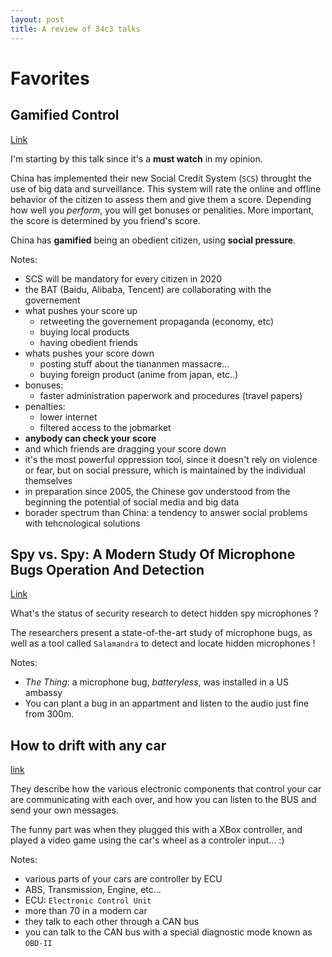 ```yaml
---
layout: post
title: A review of 34c3 talks
---
```


# Favorites

## Gamified Control

[Link](https://media.ccc.de/v/34c3-8874-gamified_control#t=2031)

I'm starting by this talk since it's a **must watch** in my opinion.

China has implemented their new Social Credit System (`SCS`) throught the use of big data and surveillance.
This system will rate the online and offline behavior of the citizen to assess them and give them a score.
Depending how well you _perform_, you will get bonuses or penalities. More important, the score is determined by
you friend's score.

China has **gamified** being an obedient citizen, using **social pressure**.

Notes:
- SCS will be mandatory for every citizen in 2020
- the BAT (Baidu, Alibaba, Tencent) are collaborating with the governement
- what pushes your score up
    * retweeting the governement propaganda (economy, etc)
    * buying local products
    * having obedient friends
- whats pushes your score down
    * posting stuff about the tiananmen massacre...
    * buying foreign product (anime from japan, etc..)
- bonuses:
    * faster administration paperwork and procedures (travel papers)
- penalties:
    * lower internet
    * filtered access to the jobmarket
- **anybody can check your score**
- and which friends are dragging your score down
- it's the most powerful oppression tool, since it doesn't rely on violence or
  fear, but on social pressure, which is maintained by the individual
  themselves
- in preparation since 2005, the Chinese gov understood from the beginning the potential of social media and big data
- borader spectrum than China: a tendency to answer social problems with tehcnological solutions

## Spy vs. Spy: A Modern Study Of Microphone Bugs Operation And Detection

[Link](https://media.ccc.de/v/34c3-8735-spy_vs_spy_a_modern_study_of_microphone_bugs_operation_and_detection)

What's the status of security research to detect hidden spy microphones ?

The researchers present a state-of-the-art study of microphone bugs, as well as
a tool called `Salamandra` to detect and locate hidden microphones !

Notes:
- _The Thing_: a microphone bug, *batteryless*, was installed in a US ambassy
- You can plant a bug in an appartment and listen to the audio just fine from
  300m.

## How to drift with any car

[link](https://media.ccc.de/v/34c3-8758-how_to_drift_with_any_car)

They describe how the various electronic components that control your car are
communicating with each over, and how you can listen to the BUS and send your
own messages.

The funny part was when they plugged this with a XBox controller, and played a
video game using the car's wheel as a controler input... :)

Notes:
- various parts of your cars are controller by ECU
- ABS, Transmission, Engine, etc...
- ECU: `Electronic Control Unit`
- more than 70 in a modern car
- they talk to each other through a CAN bus
- you can talk to the CAN bus with a special diagnostic mode known as `OBD-II`

